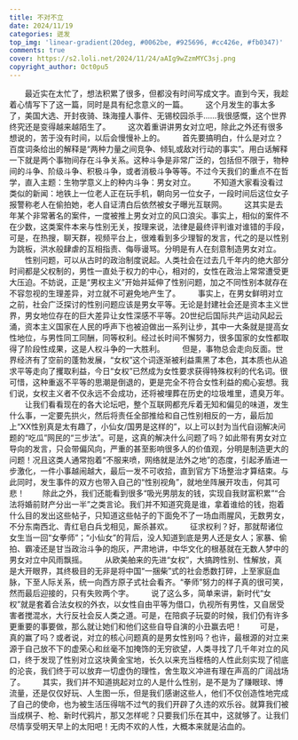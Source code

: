 ```yaml
---
title: 不对不立
date: 2024/11/19
categories: 迸发
top_img: 'linear-gradient(20deg, #0062be, #925696, #cc426e, #fb0347)'
comments: true
cover: https://s2.loli.net/2024/11/24/aAIg9wZzmMYC3sj.png
copyright_author: Oct0pu5
---
```


&ensp;&ensp;&ensp;&ensp;最近实在太忙了，想法积累了很多，但都没有时间写成文字。直到今天，我趁着心情写下了这一篇，同时是具有纪念意义的一篇。
&ensp;&ensp;&ensp;&ensp;这个月发生的事太多了，美国大选、开封夜骑、珠海撞人事件、无锡校园杀手……我很感慨，这个世界终究还是变得越来越陌生了。
&ensp;&ensp;&ensp;&ensp;这次着重讲讲男女对立吧，除此之外还有很多想说的，苦于没有时间，以后会慢慢补上的。
&ensp;&ensp;&ensp;&ensp;首先要搞明白，什么是对立？百度词条给出的解释是“两种力量之间竞争、倾轧或敌对行动的事实”。用白话解释一下就是两个事物间存在斗争关系。这种斗争是非常广泛的，包括但不限于，物种间的斗争、阶级斗争、积极斗争，或者消极斗争等等。不过今天我们的重点不在哲学，直入主题：生物学意义上的种内斗争：男女对立。
&ensp;&ensp;&ensp;&ensp;不知道大家看没看过类似的新闻：地铁上一位老人正在玩手机，朝向另一位女子，一段时间后这位女子报警称老人在偷拍她，老人自证清白后依然被女子曝光互联网。
&ensp;&ensp;&ensp;&ensp;这其实是去年某个非常著名的案件，一度被推上男女对立的风口浪尖。事实上，相似的案件不在少数，这类案件本来与性别无关，按理来说，法律是最终评判谁对谁错的手段，可是，在热搜，聊天群，视频平台上，很难看到多少理智的发言，代之的是以性别为跳板，洪水般肆虐的互相指责、侮辱谩骂。分明是有人在刻意制造男女对立。
&ensp;&ensp;&ensp;&ensp;性别问题，可以从古时的政治制度说起。人类社会在过去几千年内的绝大部分时间都是父权制的，男性一直处于权力的中心，相对的，女性在政治上常常遭受更大压迫。不妨说，正是“男权主义”开始并延伸了性别问题，加之不同性别本就存在不容忽视的生理差异，对立就不可避免地产生了。
&ensp;&ensp;&ensp;&ensp;事实上，在男女鲜明对立之前，社会广泛探讨的性别问题应该是男女平等。无论是封建社会还是资本主义世界，男女地位存在的巨大差异让女性深感不平等。20世纪后国际共产运动风起云涌，资本主义国家在人民的呼声下也被迫做出一系列让步，其中一大条就是提高女性地位，与男性同工同酬，同等权利。经过长时间不懈努力，很多国家的女性都取得了阶段性成果，这是人权斗争的一大胜利。
&ensp;&ensp;&ensp;&ensp;但是，事物总会走向反面。世界经济有了空前的蓬勃发展，“女权”这个词逐渐被利益熏黑了本色，其本质也从追求平等走向了攫取利益，今日“女权”已然成为女性要求获得特殊权利的代名词。很可惜，这种重返不平等的思潮是倒退的，更是完全不符合女性利益的痴心妄想。我们说，女权主义者不仅永远不会成功，还将被埋葬在历史的垃圾堆里，遗臭万年。
&ensp;&ensp;&ensp;&ensp;让我们看看现在的各大论坛吧，整个互联网都充斥着无知和偏见的味道，发生什么事，一定要先拱火，然后将责任全部推给和自己性别相反的一方，最后加上“XX性别真是太有趣了，小仙女/国男是这样的”，以上可以封为当代自诩解决问题的“吃瓜”网民的“三步法”。可是，这真的解决什么问题了吗？如此带有男女对立导向的发言，只会带偏风向，严重的甚至影响很多人的价值观，分明是制造更大的问题！况且这类人通常抱着“不服来喷，网络就是法外之地”的态度，引起矛盾进一步激化，一件小事越闹越大，最后一发不可收拾，直到官方下场整治才算结束。与此同时，发生事件的双方也带入自己的“性别视角”，就地坐阵展开攻击，何其可悲！
&ensp;&ensp;&ensp;&ensp;除此之外，我们还能看到很多“吸光男朋友的钱，实现自我财富积累”“合法将婚前财产分出一半”之类言论。我们并不知道究竟是谁，拿着谁给的钱，抱着什么目的发出这些帖子，只知道这些帖子的下面免不了一场血雨腥风，无数男女，不分东南西北、青红皂白兵戈相见，厮杀甚欢。
&ensp;&ensp;&ensp;&ensp;征求权利？好，那就帮诸位女生当一回“女拳师”；“小仙女”的背后，没人知道到底是男人还是女人；家暴、偷拍、霸凌还是甘当政治斗争的炮灰，严肃地讲，中华文化的根基就在无数人梦中的男女对立中风雨飘摇。
&ensp;&ensp;&ensp;&ensp;从欧美舶来的先进“女权”，大搞跨性别、性解放，真是大开眼界，其终极目的无非是将中国“一捆柴”式的社会悉数打碎，上至家庭血脉，下至人际关系，统一向西方原子式社会看齐。“拳师”努力的样子真的很可笑，然而最后迎接的，只有失败两个字。
&ensp;&ensp;&ensp;&ensp;说了这么多，简单来讲，新时代“女权”就是套着合法女权的外衣，以女性自由平等为借口，仇视所有男性，又自居受害者搅混水，大行反社会反人类之道。可是，在陪疯子玩耍的时候，我们仍有许多更重要的事要做，那么就让她们和他们这些自导自演的小丑赢去吧！
&ensp;&ensp;&ensp;&ensp;可是，真的赢了吗？或者说，对立的核心问题真的是男女性别吗？也许，最根源的对立来源于自己放不下的虚荣心和丝毫不加掩饰的无穷欲望，人类寻找了几千年对立的风口，终于发现了性别对立这块黄金宝地，长久以来充当桎梏的人性此刻实现了彻底的沦丧，我们终于可以放弃一切虚伪的理性，舍生取义冲进有理在声高的广阔战场了。
&ensp;&ensp;&ensp;&ensp;其实，我们并不知道挑起对立的人是什么性别，是不是为了赚眼球、博流量，还是仅仅好玩、人生图一乐，但是我们感谢这些人，他们不仅创造性地完成了自己的使命，也为被生活压得喘不过气的我们开辟了久违的欢乐谷。就算我们被当成棋子、枪、新时代鸦片，那又怎样呢？只要我们乐在其中，这就够了。让我们尽情享受明天早上的太阳吧！无肉不欢的人性，大概本来就是沾血的。